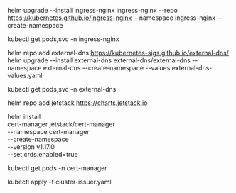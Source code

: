 helm upgrade --install ingress-nginx ingress-nginx --repo https://kubernetes.github.io/ingress-nginx --namespace ingress-nginx --create-namespace

kubectl get pods,svc -n ingress-nginx

helm repo add external-dns https://kubernetes-sigs.github.io/external-dns/
helm upgrade --install external-dns external-dns/external-dns --namespace external-dns --create-namespace --values external-dns-values.yaml

kubectl get pods,svc -n external-dns

helm repo add jetstack https://charts.jetstack.io

helm install \
  cert-manager jetstack/cert-manager \
  --namespace cert-manager \
  --create-namespace \
  --version v1.17.0 \
  --set crds.enabled=true

kubectl get pods -n cert-manager

kubectl apply -f cluster-issuer.yaml